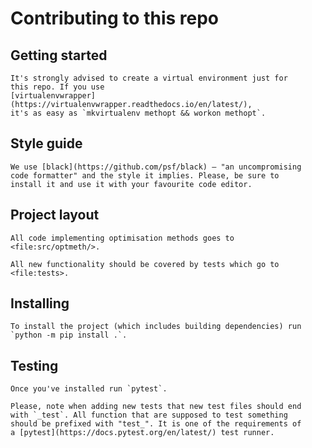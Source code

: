 # Contributing to this repo

## Getting started
    It's strongly advised to create a virtual environment just for
    this repo. If you use
    [virtualenvwrapper](https://virtualenvwrapper.readthedocs.io/en/latest/),
    it's as easy as `mkvirtualenv methopt && workon methopt`.

## Style guide
    We use [black](https://github.com/psf/black) — "an uncompromising
    code formatter" and the style it implies. Please, be sure to
    install it and use it with your favourite code editor.

## Project layout
    All code implementing optimisation methods goes to <file:src/optmeth/>.

    All new functionality should be covered by tests which go to <file:tests>.

## Installing
    To install the project (which includes building dependencies) run
    `python -m pip install .`.

## Testing
    Once you've installed run `pytest`.

    Please, note when adding new tests that new test files should end
    with `_test`. All function that are supposed to test something
    should be prefixed with "test_". It is one of the requirements of
    a [pytest](https://docs.pytest.org/en/latest/) test runner.
